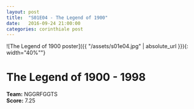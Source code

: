 ```yaml
---
layout: post
title:  "S01E04 - The Legend of 1900"
date:   2016-09-24 21:00:00
categories: corinthiale post
---
```


![The Legend of 1900 poster]({{ "/assets/s01e04.jpg" | absolute_url }}){: width="40%""}

# **The Legend of 1900** - 1998

**Team:** NGGRFGGTS
<br/>
**Score:** 7.25

